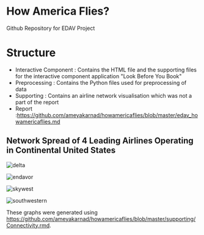 # How America Flies?
Github Repository for EDAV Project

# Structure

- Interactive Component : Contains the HTML file and the supporting files for the interactive component application "Look Before You Book" 
- Preprocessing : Contains the Python files used for preprocessing of data
- Supporting : Contains an airline network visualisation which was not a part of the report
- Report :https://github.com/ameyakarnad/howamericaflies/blob/master/edav_howamericaflies.md


## Network Spread of 4 Leading Airlines Operating in Continental United States

![delta](https://user-images.githubusercontent.com/16842872/49775120-1a039780-fcc5-11e8-8b36-39a7049dc6e6.PNG)

![endavor](https://user-images.githubusercontent.com/16842872/49775121-1a039780-fcc5-11e8-9359-f8b4ca04b982.PNG)

![skywest](https://user-images.githubusercontent.com/16842872/49775122-1a039780-fcc5-11e8-96ce-cfa6a4df0d8b.PNG)

![southwestern](https://user-images.githubusercontent.com/16842872/49775123-1a039780-fcc5-11e8-93e5-ee1fdc45b7da.PNG)

These graphs were generated using https://github.com/ameyakarnad/howamericaflies/blob/master/supporting/Connectivity.rmd.

